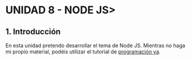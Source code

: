 # **UNIDAD 8 - NODE JS>**

## 1. **Introducción**


En esta unidad pretendo desarrollar el tema de Node JS. 
Mientras no haga mi propio material, podéis utilizar el tutorial de [programación ya](https://www.tutorialesprogramacionya.com/javascriptya/nodejsya/).